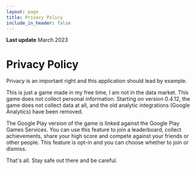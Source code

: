 ```yaml
---
layout: page
title: Privacy Policy
include_in_header: false
---
```


**Last update**
March 2023

# Privacy Policy

Privacy is an important right and this application should lead by example.

This is just a game made in my free time, I am not in the data market. This game does not collect personal
information. Starting on version 0.4.12, the game does not collect data at all, and the old analytic
integrations (Google Analytics) have been removed.

The Google Play version of the game is linked against the Google Play Games Services. You can use this
feature to join a leaderboard, collect achievements, share your high score and compete against your
friends or other people. This feature is opt-in and you can choose whether to join or dismiss.

That's all. Stay safe out there and be careful.